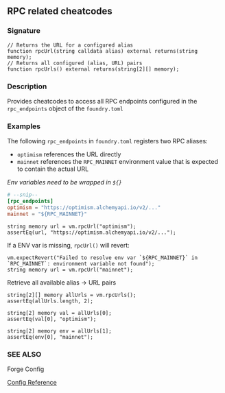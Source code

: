 ## RPC related cheatcodes

### Signature

```solidity
// Returns the URL for a configured alias
function rpcUrl(string calldata alias) external returns(string memory);
// Returns all configured (alias, URL) pairs
function rpcUrls() external returns(string[2][] memory);
```

### Description

Provides cheatcodes to access all RPC endpoints configured in the `rpc_endpoints` object of the `foundry.toml`

### Examples

The following `rpc_endpoints` in `foundry.toml` registers two RPC aliases:

- `optimism` references the URL directly
- `mainnet` references the `RPC_MAINNET` environment value that is expected to contain the actual URL

*Env variables need to be wrapped in `${}`*

```toml
# --snip--
[rpc_endpoints]
optimism = "https://optimism.alchemyapi.io/v2/..."
mainnet = "${RPC_MAINNET}" 
```

```solidity
string memory url = vm.rpcUrl("optimism");
assertEq(url, "https://optimism.alchemyapi.io/v2/...");
```

If a ENV var is missing, `rpcUrl()` will revert:

```solidity
vm.expectRevert("Failed to resolve env var `${RPC_MAINNET}` in `RPC_MAINNET`: environment variable not found");
string memory url = vm.rpcUrl("mainnet");
```

Retrieve all available alias -> URL pairs

```solidity
string[2][] memory allUrls = vm.rpcUrls();
assertEq(allUrls.length, 2);

string[2] memory val = allUrls[0];
assertEq(val[0], "optimism");

string[2] memory env = allUrls[1];
assertEq(env[0], "mainnet");
```

### SEE ALSO

Forge Config

[Config Reference](../reference/config/testing.md#rpc_endpoints)
